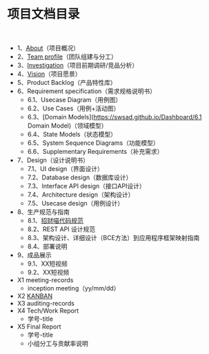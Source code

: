 # 项目文档目录

&nbsp;&nbsp;

+ 1、[About](<https://swsad.github.io/Dashboard/1-about>)（项目概况）
+ 2、[Team profile](https://swsad.github.io/Dashboard/2-team-profile)（团队组建与分工）
+ 3、[Investigation](https://swsad.github.io/Dashboard/3-investigation)（项目前期调研/竞品分析）
+ 4、[Vision](https://swsad.github.io/Dashboard/4-vision)（项目愿景）
+ 5、Product Backlog（产品特性库）
+ 6、Requirement specification（需求规格说明书）
  + 6.1、Usecase Diagram（用例图）
  + 6.2、Use Cases（用例+活动图）
  + 6.3、[Domain Models](https://swsad.github.io/Dashboard/6.1 Domain Model)（领域模型）
  + 6.4、State Models（状态模型）
  + 6.5、System Sequence Diagrams（功能模型）
  + 6.6、Supplementary Requirements（补充需求）
+ 7、Design（设计说明书）
  + 7.1、UI design（界面设计）
  + 7.2、Database design（数据库设计）
  + 7.3、Interface API design（接口API设计）
  + 7.4、Architecture design（架构设计）
  + 7.5、Usecase design（用例设计）
+ 8、生产规范与指南
  + 8.1、[招财喵代码规范](https://swsad.github.io/Dashboard/8_1-招财喵代码规范)
  + 8.2、REST API 设计规范
  + 8.3、架构设计、详细设计（BCE方法）到应用程序框架映射指南
  + 8.4、部署说明
+ 9、成品展示
  + 9.1、XX短视频
  + 9.2、XX短视频
+ X1 meeting-records
  + inception meeting（yy/mm/dd）
+ X2 [KANBAN](<https://github.com/swsad/Dashboard/projects>)
+ X3 auditing-records
+ X4 Tech/Work Report
  + 学号-title
+ X5 Final Report
  + 学号-title
  + 小组分工与贡献率说明